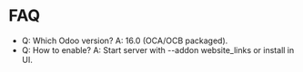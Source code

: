 # FAQ

- Q: Which Odoo version? A: 16.0 (OCA/OCB packaged).
- Q: How to enable? A: Start server with --addon website_links or install in UI.
